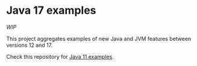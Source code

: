 # Java 17 examples

*WIP*

This project aggregates examples of new Java and JVM features between versions 12 and 17.

Check this repository for [Java 11 examples](https://github.com/jveverka/java-11-examples). 
 